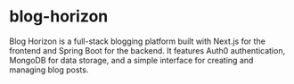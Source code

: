 # blog-horizon
Blog Horizon is a full-stack blogging platform built with Next.js for the frontend and Spring Boot for the backend. It features Auth0 authentication, MongoDB for data storage, and a simple interface for creating and managing blog posts.
